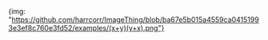 {img: "https://github.com/harrcorr/ImageThing/blob/ba67e5b015a4559ca04151993e3ef8c760e3fd52/examples/(x+y)(y+x).png"}
